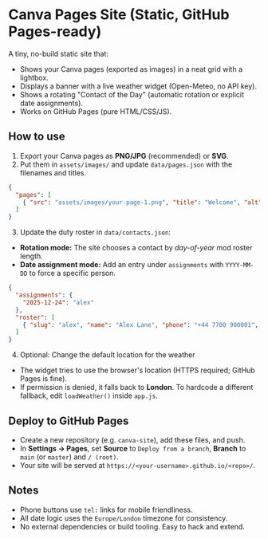 
# Canva Pages Site (Static, GitHub Pages-ready)

A tiny, no-build static site that:
- Shows your Canva pages (exported as images) in a neat grid with a lightbox.
- Displays a banner with a live weather widget (Open-Meteo, no API key).
- Shows a rotating "Contact of the Day" (automatic rotation or explicit date assignments).
- Works on GitHub Pages (pure HTML/CSS/JS).

## How to use

1) Export your Canva pages as **PNG/JPG** (recommended) or **SVG**.  
2) Put them in `assets/images/` and update `data/pages.json` with the filenames and titles.

```json
{
  "pages": [
    { "src": "assets/images/your-page-1.png", "title": "Welcome", "alt": "Welcome page" }
  ]
}
```

3) Update the duty roster in `data/contacts.json`:

- **Rotation mode:** The site chooses a contact by *day-of-year* mod roster length.
- **Date assignment mode:** Add an entry under `assignments` with `YYYY-MM-DD` to force a specific person.

```json
{
  "assignments": {
    "2025-12-24": "alex"
  },
  "roster": [
    { "slug": "alex", "name": "Alex Lane", "phone": "+44 7700 900001", "photo": "assets/images/alex.svg" }
  ]
}
```

4) Optional: Change the default location for the weather
- The widget tries to use the browser's location (HTTPS required; GitHub Pages is fine).  
- If permission is denied, it falls back to **London**. To hardcode a different fallback, edit `loadWeather()` inside `app.js`.

## Deploy to GitHub Pages

- Create a new repository (e.g. `canva-site`), add these files, and push.
- In **Settings → Pages**, set **Source** to `Deploy from a branch`, **Branch** to `main` (or `master`) and `/ (root)`.
- Your site will be served at `https://<your-username>.github.io/<repo>/`.

## Notes

- Phone buttons use `tel:` links for mobile friendliness.
- All date logic uses the `Europe/London` timezone for consistency.
- No external dependencies or build tooling. Easy to hack and extend.
